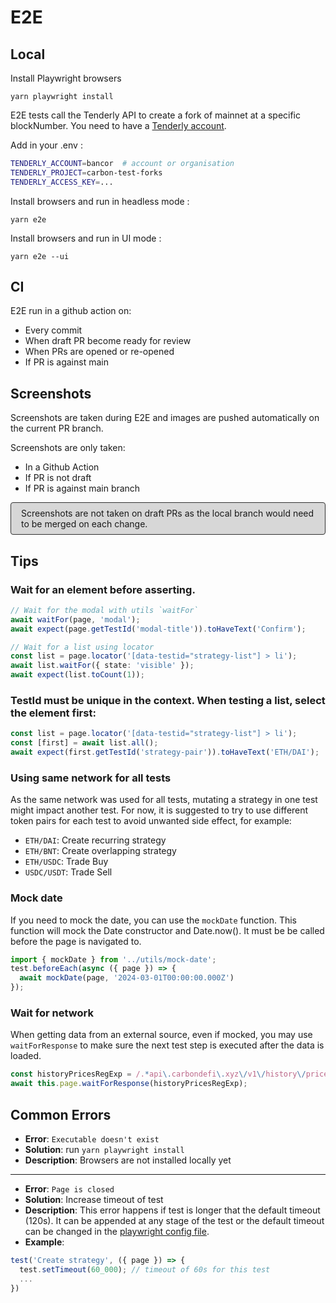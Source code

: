 # E2E

## Local

Install Playwright browsers

```shell
yarn playwright install
```

E2E tests call the Tenderly API to create a fork of mainnet at a specific blockNumber. You need to have a [Tenderly account](https://tenderly.co/).

Add in your .env :

```bash
TENDERLY_ACCOUNT=bancor  # account or organisation
TENDERLY_PROJECT=carbon-test-forks
TENDERLY_ACCESS_KEY=...
```

Install browsers and run in headless mode :

```shell
yarn e2e
```

Install browsers and run in UI mode :

```shell
yarn e2e --ui
```

## CI

E2E run in a github action on:

- Every commit
- When draft PR become ready for review
- When PRs are opened or re-opened
- If PR is against main

## Screenshots

Screenshots are taken during E2E and images are pushed automatically on the current PR branch.

Screenshots are only taken:

- In a Github Action
- If PR is not draft
- If PR is against main branch

<p style="border:solid 1px #303030; background-color: #30303030; border-radius:4px; padding:8px 16px">
Screenshots are not taken on draft PRs as the local branch would need to be merged on each change.
<p>

## Tips

### Wait for an element before asserting.

```typescript
// Wait for the modal with utils `waitFor`
await waitFor(page, 'modal');
await expect(page.getTestId('modal-title')).toHaveText('Confirm');

// Wait for a list using locator
const list = page.locator('[data-testid="strategy-list"] > li');
await list.waitFor({ state: 'visible' });
await expect(list.toCount(1));
```

### TestId must be unique in the context. When testing a list, select the element first:

```typescript
const list = page.locator('[data-testid="strategy-list"] > li');
const [first] = await list.all();
await expect(first.getTestId('strategy-pair')).toHaveText('ETH/DAI');
```

### Using same network for all tests

As the same network was used for all tests, mutating a strategy in one test might impact another test. For now, it is suggested to try to use different token pairs for each test to avoid unwanted side effect, for example:

- `ETH/DAI`: Create recurring strategy
- `ETH/BNT`: Create overlapping strategy
- `ETH/USDC`: Trade Buy
- `USDC/USDT`: Trade Sell

### Mock date

If you need to mock the date, you can use the `mockDate` function. This function will mock the Date constructor and Date.now(). It must be be called before the page is navigated to.

```typescript
import { mockDate } from '../utils/mock-date';
test.beforeEach(async ({ page }) => {
  await mockDate(page, '2024-03-01T00:00:00.000Z')
});
```

### Wait for network

When getting data from an external source, even if mocked, you may use `waitForResponse` to make sure the next test step is executed after the data is loaded.

```typescript
const historyPricesRegExp = /.*api\.carbondefi\.xyz\/v1\/history\/prices.*$/;
await this.page.waitForResponse(historyPricesRegExp);
```



## Common Errors

- **Error**: `Executable doesn't exist`
- **Solution**: run `yarn playwright install`
- **Description**: Browsers are not installed locally yet

---

- **Error**: `Page is closed`
- **Solution**: Increase timeout of test
- **Description**: This error happens if test is longer that the default timeout (120s). It can be appended at any stage of the test or the default timeout can be changed in the [playwright config file](.././playwright.config.ts).
- **Example**:

```typescript
test('Create strategy', ({ page }) => {
  test.setTimeout(60_000); // timeout of 60s for this test
  ...
})
```
